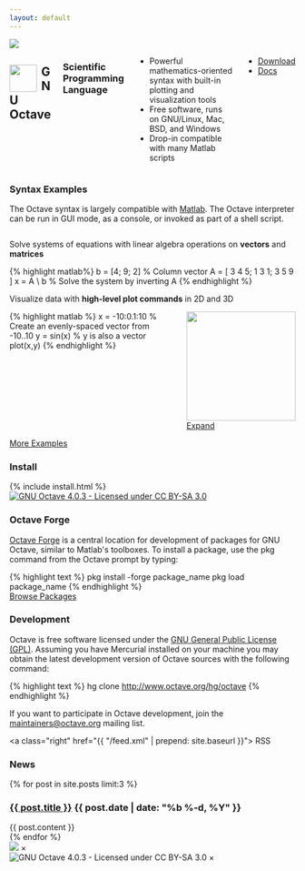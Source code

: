```yaml
---
layout: default
---
```


<div class="row">
  <div class="columns medium-6">
    <a href="#">
      <img src="{{ "/img/mesh.png" | prepend: site.baseurl }}" />
    </a>
  </div>
  <div class="columns medium-6">
    <h2 class="home-title">
      <img src="{{ "/img/logo.png" | prepend: site.baseurl }}" style="float: left; height: 48px; width: auto; padding-right: 0.5rem" />
      GNU Octave
    </h2>
    <h3>Scientific Programming Language</h3>
    <ul>
      <li>Powerful mathematics-oriented syntax with built-in plotting and visualization tools</li>
      <li>Free software, runs on GNU/Linux, Mac, BSD, and Windows</li>
      <li>Drop-in compatible with many Matlab scripts</li>
    </ul>
    <div>
      <ul class="button-group stack-for-small even-2">
        <li><a href="#install" class="button">Download</a></li>
        <li><a href="{{site.docs_url}}" class="button">Docs</a></li>
      </ul>
    </div>
  </div>
</div>


### Syntax Examples

The Octave syntax is largely compatible with
[Matlab](https://www.mathworks.com/matlab).
The Octave interpreter can be run in GUI mode, as a console,
or invoked as part of a shell script.

<div class="row">
  <div class="columns medium-4" >
    <p>
      Solve systems of equations with linear algebra operations on
      <strong>vectors</strong> and <strong>matrices</strong>
    </p>
  </div>
  <div class="columns medium-8">
{% highlight matlab%}
b = [4; 9; 2] % Column vector
A = [ 3 4 5;
      1 3 1;
      3 5 9 ]
x = A \ b     % Solve the system by inverting A
{% endhighlight %}
   </div>
</div>

<div class="row">
   <div class="columns medium-4">
      <p>
        Visualize data with <strong>high-level plot commands</strong>
        in 2D and 3D
      </p>
   </div>
   <div class="columns medium-8">
{% highlight matlab %}
x = -10:0.1:10 % Create an evenly-spaced vector from -10..10
y = sin(x)     % y is also a vector
plot(x,y)
{% endhighlight %}
      <div class="text-left">
        <a href="#" data-reveal-id="plotModal">
          <img src="{{ "/img/plot.png" | prepend: site.baseurl }}" style="height: 12rem; width: auto;"/>
          <span class="label">Expand</span>
      </a>
    </div>
  </div>
</div>

<a class="button" href="{{site.baseurl}}/examples">More Examples</a>


### Install

<div class="row">
  <div class="columns medium-8">
  {% include install.html %}
  </div>
  <div class="columns medium-4">
    <a href="#" data-reveal-id="guiModal">
      <img src="{{ "/img/screenshot-2016-small.png" | prepend: site.baseurl }}" title="GNU Octave 4.0.3 - Licensed under CC BY-SA 3.0"/>
    </a>
  </div>
</div>


### Octave Forge

[Octave Forge](http://octave.sourceforge.net/)
is a central location for development of packages for GNU Octave,
similar to Matlab's toolboxes.
To install a package, use the pkg command from the Octave prompt by typing:

<div class="row">
<div class="columns medium-9">
{% highlight text %}
pkg install -forge package_name
pkg load package_name
{% endhighlight %}
</div>
<div class="columns large-3">
  <a href="http://octave.sourceforge.net/packages.php" class="button expand">Browse Packages</a>
</div>
</div>


### Development

Octave is free software licensed under the
[GNU General Public License (GPL)](http://www.gnu.org/copyleft/gpl.html).
Assuming you have Mercurial installed on your machine
you may obtain the latest development version of Octave sources
with the following command:

{% highlight text %}
hg clone http://www.octave.org/hg/octave
{% endhighlight %}

If you want to participate in Octave development, join the
[maintainers@octave.org](https://lists.gnu.org/mailman/listinfo/octave-maintainers)
mailing list.


<a class="right" href="{{ "/feed.xml" | prepend: site.baseurl }}">
  <span class="label warning">RSS</span>
</a>

### News

{% for post in site.posts limit:3 %}
  <div class="panel callout">
    <h3 class="entry-title">
      <a href="{{ root_url }}{{ post.url }}">{{ post.title }}</a>
      <span class="post-meta">{{ post.date | date: "%b %-d, %Y" }}</span>
    </h3>
    <div class="entry-content">{{ post.content }}</div>
  </div>
{% endfor %}



<div id="plotModal" class="reveal-modal" data-reveal aria-hidden="true" role="dialog">
  <img src="{{ "/img/plot.png" | prepend: site.baseurl }}" />
  <a class="close-reveal-modal" aria-label="Close">&#215;</a>
</div>

<div id="guiModal" class="reveal-modal" data-reveal aria-hidden="true" role="dialog">
  <img src="{{ "/img/screenshot-2016.png" | prepend: site.baseurl }}" title="GNU Octave 4.0.3 - Licensed under CC BY-SA 3.0"/>
  <a class="close-reveal-modal" aria-label="Close">&#215;</a>
</div>
